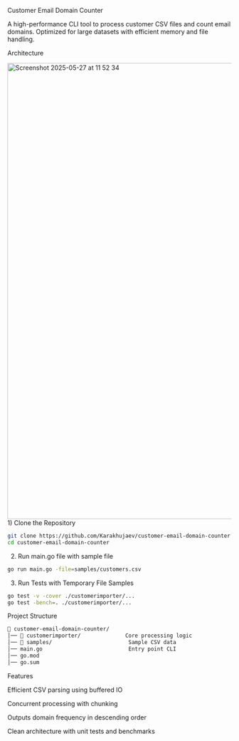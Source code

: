 Customer Email Domain Counter

A high-performance CLI tool to process customer CSV files and count email domains.
Optimized for large datasets with efficient memory and file handling.

Architecture


<img width="1024" alt="Screenshot 2025-05-27 at 11 52 34" src="https://github.com/user-attachments/assets/7f6b3727-cb15-4b61-a35c-a232ed37b175" />


<br>
1) Clone the Repository

```bash
git clone https://github.com/Karakhujaev/customer-email-domain-counter
cd customer-email-domain-counter
```

2) Run main.go file with sample file

```bash
go run main.go -file=samples/customers.csv 
```

3) Run Tests with Temporary File Samples

```bash
go test -v -cover ./customerimporter/...
go test -bench=. ./customerimporter/...
```


Project Structure

```bash
📁 customer-email-domain-counter/
│── 📁 customerimporter/              Core processing logic
│── 📁 samples/                        Sample CSV data          
│── main.go                           Entry point CLI
│── go.mod                             
│── go.sum 
```

Features

Efficient CSV parsing using buffered IO

Concurrent processing with chunking

Outputs domain frequency in descending order

Clean architecture with unit tests and benchmarks
